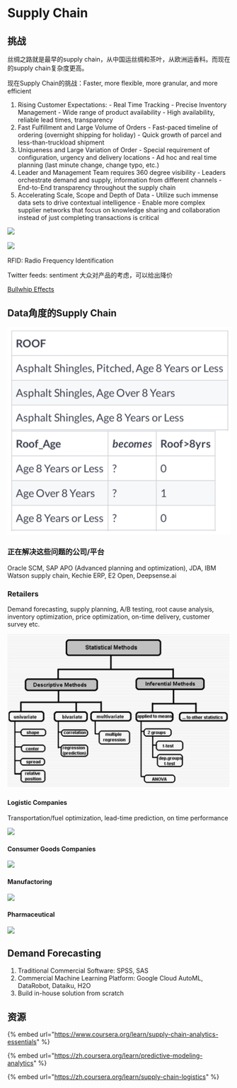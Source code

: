 # Supply Chain

## 挑战

丝绸之路就是最早的supply chain，从中国运丝绸和茶叶，从欧洲运香料。而现在的supply chain复杂度更高。

现在Supply Chain的挑战：Faster, more flexible, more granular, and more efficient 

1. Rising Customer Expectations: - Real Time Tracking  - Precise Inventory Management  - Wide range of product availability  - High availability, reliable lead times, transparency  
2.  Fast Fulfillment and Large Volume of Orders - Fast-paced timeline of ordering \(overnight shipping for holiday\) - Quick growth of parcel and less-than-truckload shipment  
3. Uniqueness and Large Variation of Order - Special requirement of configuration, urgency and delivery locations - Ad hoc and real time planning \(last minute change, change typo, etc.\)  
4. Leader and Management Team requires 360 degree visibility  - Leaders orchestrate demand and supply, information from different channels  - End-to-End transparency throughout the supply chain  
5. Accelerating Scale, Scope and Depth of Data  - Utilize such immense data sets to drive contextual intelligence  - Enable more complex supplier networks that focus on knowledge sharing and collaboration instead of just completing transactions is critical 

![](https://cdn.mathpix.com/snip/images/v8oLY4R8s-EDhP6VifF7LgPGCTqbzscAgRu_Ulqf1CY.original.fullsize.png)

![](https://cdn.mathpix.com/snip/images/QzviNnOpUrlmfFNBCZdwuQYKdz0vt0T-I6xnrm9XBb0.original.fullsize.png)

RFID: Radio Frequency Identification 

Twitter feeds: sentiment 大众对产品的考虑，可以给出降价

[Bullwhip Effects](https://zh.wikipedia.org/wiki/%E9%95%BF%E9%9E%AD%E6%95%88%E5%BA%94)

## Data角度的Supply Chain 

![](../.gitbook/assets/image%20%282%29.png)

### 正在解决这些问题的公司/平台

Oracle SCM, SAP APO \(Advanced planning and optimization\), JDA, IBM Watson supply chain, Kechie ERP, E2 Open, Deepsense.ai 

### Retailers

Demand forecasting, supply planning, A/B testing, root cause analysis, inventory optimization, price optimization, on-time delivery, customer survey etc.

![](../.gitbook/assets/image%20%2822%29.png)

#### Logistic Companies

Transportation/fuel optimization, lead-time prediction, on time performance 

![](https://cdn.mathpix.com/snip/images/_rP-vAQgS_YZfHqBFi64m9rYJOTX4lV214HZPXdTF9I.original.fullsize.png)

#### Consumer Goods Companies

![](https://cdn.mathpix.com/snip/images/1Lo00gm4HTujMwwD-jYH0VxaVX0fp1upDw711lzGdt0.original.fullsize.png)

#### Manufactoring 

![](../.gitbook/assets/image%20%2895%29.png)

#### Pharmaceutical 

![](../.gitbook/assets/image%20%2893%29.png)

## Demand Forecasting 

1. Traditional Commercial Software: SPSS, SAS 
2. Commercial Machine Learning Platform: Google Cloud AutoML, DataRobot, Dataiku, H2O
3. Build in-house solution from scratch 

## 资源

{% embed url="https://www.coursera.org/learn/supply-chain-analytics-essentials" %}

{% embed url="https://zh.coursera.org/learn/predictive-modeling-analytics" %}

{% embed url="https://zh.coursera.org/learn/supply-chain-logistics" %}



